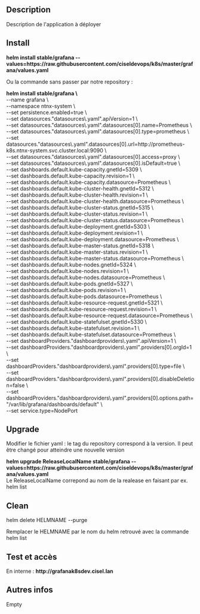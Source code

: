 <h2>Description</h2>
<p>Description de l'application à déployer</p>
<h2>Install</h2>
<p><b>helm install stable/grafana --values=https://raw.githubusercontent.com/ciseldevops/k8s/master/grafana/values.yaml</b></p>
Ou la commande sans passer par notre repository : 
<p>
  <b>helm install stable/grafana \ </b> </br>
--name grafana \  </br>
--namespace ntnx-system \ </br>
--set persistence.enabled=true \ </br>
--set datasources."datasources\.yaml".apiVersion=1 \ </br>
--set datasources."datasources\.yaml".datasources[0].name=Prometheus \ </br>
--set datasources."datasources\.yaml".datasources[0].type=prometheus \ </br>
--set datasources."datasources\.yaml".datasources[0].url=http://prometheus-k8s.ntnx-system.svc.cluster.local:9090 \ </br>
--set datasources."datasources\.yaml".datasources[0].access=proxy \ </br>
--set datasources."datasources\.yaml".datasources[0].isDefault=true \ </br>
--set dashboards.default.kube-capacity.gnetId=5309 \ </br>
--set dashboards.default.kube-capacity.revision=1 \ </br>
--set dashboards.default.kube-capacity.datasource=Prometheus \ </br>
--set dashboards.default.kube-cluster-health.gnetId=5312 \ </br>
--set dashboards.default.kube-cluster-health.revision=1 \ </br>
--set dashboards.default.kube-cluster-health.datasource=Prometheus \  </br>
--set dashboards.default.kube-cluster-status.gnetId=5315 \ </br>
--set dashboards.default.kube-cluster-status.revision=1 \ </br>
--set dashboards.default.kube-cluster-status.datasource=Prometheus \ </br>
--set dashboards.default.kube-deployment.gnetId=5303 \ </br>
--set dashboards.default.kube-deployment.revision=1 \ </br>
--set dashboards.default.kube-deployment.datasource=Prometheus \  </br>
--set dashboards.default.kube-master-status.gnetId=5318 \  </br>
--set dashboards.default.kube-master-status.revision=1 \ </br>
--set dashboards.default.kube-master-status.datasource=Prometheus \ </br>
--set dashboards.default.kube-nodes.gnetId=5324 \ </br>
--set dashboards.default.kube-nodes.revision=1 \ </br>
--set dashboards.default.kube-nodes.datasource=Prometheus \ </br>
--set dashboards.default.kube-pods.gnetId=5327 \ </br>
--set dashboards.default.kube-pods.revision=1 \ </br>
--set dashboards.default.kube-pods.datasource=Prometheus \ </br>
--set dashboards.default.kube-resource-request.gnetId=5321 \ </br>
--set dashboards.default.kube-resource-request.revision=1 \ </br>
--set dashboards.default.kube-resource-request.datasource=Prometheus \ </br>
--set dashboards.default.kube-statefulset.gnetId=5330 \ </br>
--set dashboards.default.kube-statefulset.revision=1 \ </br>
--set dashboards.default.kube-statefulset.datasource=Prometheus \ </br>
--set dashboardProviders."dashboardproviders\.yaml".apiVersion=1 \ </br>
--set dashboardProviders."dashboardproviders\.yaml".providers[0].orgId=1 \ </br>
--set dashboardProviders."dashboardproviders\.yaml".providers[0].type=file \ </br>
--set dashboardProviders."dashboardproviders\.yaml".providers[0].disableDeletion=false \ </br>
--set dashboardProviders."dashboardproviders\.yaml".providers[0].options.path="/var/lib/grafana/dashboards/default" \ </br>
--set service.type=NodePort </br>
</p>

<h2>Upgrade</h2>
<p>Modifier le fichier yaml : le tag du repository correspond à la version. Il peut être changé pour atteindre une nouvelle version </br>
</p>
<p><b>helm upgrade ReleaseLocalName stable/grafana --values=https://raw.githubusercontent.com/ciseldevops/k8s/master/grafana/values.yaml </b> </br>
  Le ReleaseLocalName correpond au nom de la realease en faisant par ex. helm list
</p>

<h2>Clean</h2>
<p>helm delete HELMNAME --purge</p>
<p>Remplacer le HELMNAME par le nom du helm retrouvé avec la commande helm list</p>
<h2>Test et accès</h2>
<p>En interne : <b>http://grafanak8sdev.cisel.lan</b></p>

<h2>Autres infos</h2>
<p>Empty</p>
